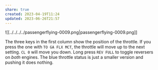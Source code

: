 ```yaml
---
share: true
created: 2023-04-19T11:24
updated: 2023-06-26T21:57
---
```

![[../../../../passengerflying-0009.png|passengerflying-0009.png]]

The three keys in the first column show the position of the throttle. If you press the one with `TO GA FLX MCT`, the throttle will move up to the next setting. `CL 0` will move you down.
Long press `REV FULL` to toggle reversers on *both* engines.
The blue throttle status is just a smaller version and pushing it does nothing.